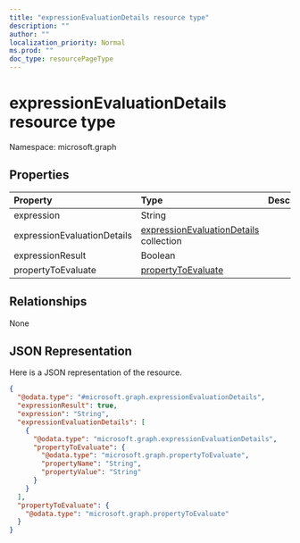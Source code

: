 ```yaml
---
title: "expressionEvaluationDetails resource type"
description: ""
author: ""
localization_priority: Normal
ms.prod: ""
doc_type: resourcePageType
---
```


# expressionEvaluationDetails resource type


Namespace: microsoft.graph



## Properties
|Property|Type|Description|
|:---|:---|:---|
|expression|String||
|expressionEvaluationDetails|[expressionEvaluationDetails](../resources/expressionevaluationdetails.md) collection||
|expressionResult|Boolean||
|propertyToEvaluate|[propertyToEvaluate](../resources/propertytoevaluate.md)||

## Relationships
None

## JSON Representation
Here is a JSON representation of the resource.
<!-- {
  "blockType": "resource",
  "@odata.type": "microsoft.graph.expressionEvaluationDetails"
}
-->
``` json
{
  "@odata.type": "#microsoft.graph.expressionEvaluationDetails",
  "expressionResult": true,
  "expression": "String",
  "expressionEvaluationDetails": [
    {
      "@odata.type": "microsoft.graph.expressionEvaluationDetails",
      "propertyToEvaluate": {
        "@odata.type": "microsoft.graph.propertyToEvaluate",
        "propertyName": "String",
        "propertyValue": "String"
      }
    }
  ],
  "propertyToEvaluate": {
    "@odata.type": "microsoft.graph.propertyToEvaluate"
  }
}
```


